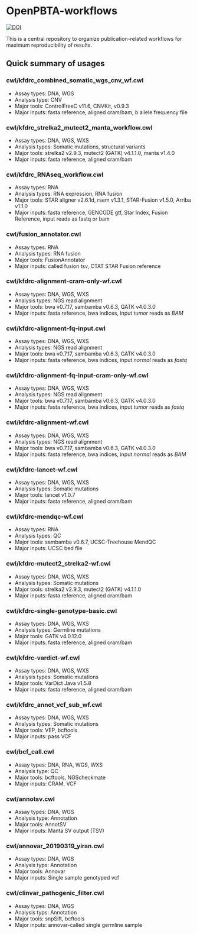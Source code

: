 # OpenPBTA-workflows
[![DOI](https://zenodo.org/badge/225902612.svg)](https://zenodo.org/badge/latestdoi/225902612)

This is a central repository to organize publication-related workflows for maximum reproducibility of results.

## Quick summary of usages

### cwl/kfdrc_combined_somatic_wgs_cnv_wf.cwl
 - Assay types: DNA, WGS
 - Analysis type: CNV
 - Major tools: ControlFreeC v11.6, CNVKit, v0.9.3
 - Major inputs: fasta reference, aligned cram/bam, b allele frequency file

### cwl/kfdrc_strelka2_mutect2_manta_workflow.cwl
 - Assay types: DNA, WGS, WXS
 - Analysis types: Somatic mutations, structural variants
 - Major tools: strelka2 v2.9.3, mutect2 (GATK) v4.1.1.0, manta v1.4.0
 - Major inputs: fasta reference, aligned cram/bam

### cwl/kfdrc_RNAseq_workflow.cwl
 - Assay types: RNA
 - Analysis types: RNA expression, RNA fusion
 - Major tools: STAR aligner v2.6.1d, rsem v1.3.1, STAR-Fusion v1.5.0, Arriba v1.1.0
 - Major inputs: fasta reference, GENCODE gtf, Star Index, Fusion Reference, input reads as fastq or bam

### cwl/fusion_annotator.cwl
 - Assay types: RNA
 - Analysis types: RNA fusion
 - Major tools: FusionAnnotator
 - Major inputs: called fusion tsv, CTAT STAR Fusion reference

### cwl/kfdrc-alignment-cram-only-wf.cwl
 - Assay types: DNA, WGS, WXS
 - Analysis types: NGS read alignment
 - Major tools: bwa v0.7.17, sambamba v0.6.3, GATK v4.0.3.0
 - Major inputs: fasta reference, bwa indices, input *tumor* reads as *BAM*

### cwl/kfdrc-alignment-fq-input.cwl
 - Assay types: DNA, WGS, WXS
 - Analysis types: NGS read alignment
 - Major tools: bwa v0.7.17, sambamba v0.6.3, GATK v4.0.3.0
 - Major inputs: fasta reference, bwa indices, input *normal* reads as *fastq*

### cwl/kfdrc-alignment-fq-input-cram-only-wf.cwl
 - Assay types: DNA, WGS, WXS
 - Analysis types: NGS read alignment
 - Major tools: bwa v0.7.17, sambamba v0.6.3, GATK v4.0.3.0
 - Major inputs: fasta reference, bwa indices, input *tumor* reads as *fastq*

### cwl/kfdrc-alignment-wf.cwl
 - Assay types: DNA, WGS, WXS
 - Analysis types: NGS read alignment
 - Major tools: bwa v0.7.17, sambamba v0.6.3, GATK v4.0.3.0
 - Major inputs: fasta reference, bwa indices, input *normal* reads as *BAM*

### cwl/kfdrc-lancet-wf.cwl
 - Assay types: DNA, WGS, WXS
 - Analysis types: Somatic mutations
 - Major tools: lancet v1.0.7
 - Major inputs: fasta reference, aligned cram/bam

### cwl/kfdrc-mendqc-wf.cwl
 - Assay types: RNA
 - Analysis types: QC
 - Major tools: sambamba v0.6.7, UCSC-Treehouse MendQC
 - Major inputs: UCSC bed file

### cwl/kfdrc-mutect2_strelka2-wf.cwl
 - Assay types: DNA, WGS, WXS
 - Analysis types: Somatic mutations
 - Major tools: strelka2 v2.9.3, mutect2 (GATK) v4.1.1.0
 - Major inputs: fasta reference, aligned cram/bam

### cwl/kfdrc-single-genotype-basic.cwl
 - Assay types: DNA, WGS, WXS
 - Analysis types: Germline mutations
 - Major tools: GATK v4.0.12.0
 - Major inputs: fasta reference, aligned cram/bam

### cwl/kfdrc-vardict-wf.cwl
 - Assay types: DNA, WGS, WXS
 - Analysis types: Somatic mutations
 - Major tools: VarDict Java v1.5.8
 - Major inputs: fasta reference, aligned cram/bam
 
### cwl/kfdrc_annot_vcf_sub_wf.cwl
 - Assay types: DNA, WGS, WXS
 - Analysis types: Somatic mutations
 - Major tools: VEP, bcftools
 - Major inputs: pass VCF
 
### cwl/bcf_call.cwl
 - Assay types: DNA, RNA, WGS, WXS
 - Analysis type: QC
 - Major tools: bcftools, NGScheckmate
 - Major inputs: CRAM, VCF

### cwl/annotsv.cwl
 - Assay types: DNA, WGS
 - Analysis type: Annotation
 - Major tools: AnnotSV
 - Major inputs: Manta SV output (TSV)

### cwl/annovar_20190319_yiran.cwl
 - Assay types: DNA, WGS
 - Analysis typs: Annotation
 - Major tools: Annovar
 - Major inputs: Single sample genotyped vcf

### cwl/clinvar_pathogenic_filter.cwl
 - Assay types: DNA, WGS
 - Analysis typs: Annotation
 - Major tools: snpSift, bcftools
 - Major inputs: annovar-called single germline sample